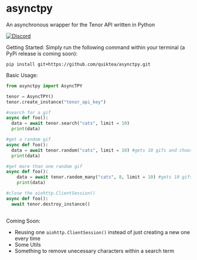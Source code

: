 # asynctpy
An asynchronous wrapper for the Tenor API written in Python

[![Discord][7]][8]

Getting Started:
Simply run the following command within your terminal (a PyPi release is coming soon):
```
pip install git+https://github.com/quiktea/asynctpy.git
```

Basic Usage:
```py
from asynctpy import AsyncTPY

tenor = AsyncTPY()
tenor.create_instance("tenor_api_key")

#search for a gif
async def foo():
  data = await tenor.search("cats", limit = 10)
  print(data)

#get a random gif
async def foo():
  data = await tenor.random("cats", limit = 10) #gets 10 gifs and chooses a random one out of them
  print(data)

#get more than one random gif
async def foo():
    data = await tenor.random_many("cats", 8, limit = 10) #gets 10 gifs and chooses 8 random ones from them
    print(data)

#close the aiohttp.ClientSession()
async def foo():
  await tenor.destroy_instance()
  

```

Coming Soon:
- Reusing one `aiohttp.ClientSession()` instead of just creating a new one every time
- Some Utils
- Something to remove unecessary characters within a search term




[8]: https://discord.gg/jHt3qrNxyk
[7]: https://discordapp.com/api/guilds/815602429532962836/widget.png?style=shield